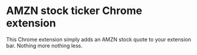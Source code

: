 # AMZN stock ticker Chrome extension

This Chrome extension simply adds an AMZN stock quote to your extension bar. Nothing more nothing less.

